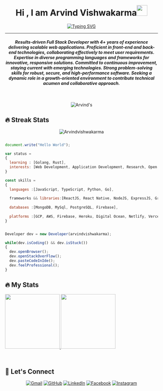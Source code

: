 <h1 align="center">Hi , I am Arvind Vishwakarma<img src="https://media.giphy.com/media/hvRJCLFzcasrR4ia7z/giphy.gif" width="35"></h1>
<p align="center">
<a href="https://git.io/typing-svg"><img src="https://readme-typing-svg.demolab.com?font=Fira+Code&pause=1000&center=true&random=false&width=435&lines=Full-stack+developer;Code+craftsman%2C+web+wizard;Frontend+sorcerer%2C+backend+architect;Master+of+pixels%2C+server+whisperer;Software+virtuoso%2C+tech+maestro" alt="Typing SVG" /></a>
<hr/>
<h5 align="center">Results-driven Full Stack Developer with 4+ years of experience delivering scalable web applications. Proficient in front-end and back-end technologies, collaborating effectively to meet user requirements. Expertise in diverse programming languages and frameworks for innovative, responsive solutions. Committed to continuous improvement, staying current with emerging technologies. Strong problem-solving skills for robust, secure, and high-performance software. Seeking a dynamic role in a growth-oriented environment to contribute technical acumen and collaborative approach.
</h5>
<br>
<p align="center"> <img src="https://komarev.com/ghpvc/?username=arvindvishwakarma&label=Arvind%27s%20Profile%20Views%20&color=dc143c&style=plastic" alt="Arvind's" /> </p>

## 🔥 Streak Stats

<p align="center"><img align="center" src="https://github-readme-streak-stats.herokuapp.com/?user=Arvindvishwakarma&theme=algolia" alt="Arvindvishwakarma" /></p>

```js

document.write("Hello World");

var status = 
{ 
  learning : [Golang, Rust],
  interests: [Web Development, Application Development, Research, Open Source ]
}

const skills = 
{
  languages :[JavaScript, TypeScript, Python, Go],
  
  frameworks && libraries:[ReactJS, React Native, NodeJS, ExpressJS, GraphQL, CSS Framework, RestFul API, NextJS],
 
  databases :[MongoDB, MySql, PostgreSQL, Firebase],
  
  platforms :[GCP, AWS, Firebase, Heroku, Digital Ocean, Netlify, Vercel, Docker, Kubernetes, Jenkins]
}


Developer dev = new Developer(arvindvishwakarma);

while(dev.isCoding() && dev.isStuck())  
{
  dev.openBrowser();
  dev.openStackOverFlow();
  dev.pasteCodeInIde();
  dev.feelProfessional();
}
```
## 🔥 My Stats
<p>
<a href="https://github.com/arvindvishwakarma">
  <img height="180em" src="https://github-readme-stats.vercel.app/api?username=arvindvishwakarma&show_icons=true&theme=radical" />
  <img height="180em" src="https://github-readme-stats-eight-theta.vercel.app/api/top-langs/?username=arvindvishwakarma&theme=radical&layout=compact&exclude_lang=java+r" />
</a>
</p>
<br/>


## 🙋‍ Let's Connect

<p align="center">
<!--  
  <a href="https://candida18.github.io/"><img src="https://img.icons8.com/bubbles/50/000000/web.png" alt="Website"/></a> -->
	<a href="mailtoarvindvish2588@gmail.com"><img src="https://img.icons8.com/bubbles/50/000000/gmail.png" alt="Gmail"/></a>
	<a href="https://github.com/arvindvishwakarma"><img src="https://img.icons8.com/bubbles/50/000000/github.png" alt="GitHub"/></a>
	<a href="https://www.linkedin.com/in/arvind-vishwakarma-573193181/"><img src="https://img.icons8.com/bubbles/50/000000/linkedin.png" alt="LinkedIn"/></a>
	<a href="https://www.facebook.com/arvindgolu"><img src="https://img.icons8.com/bubbles/50/000000/facebook-new.png" alt="Facebook"/></a>
	<a href="https://instagram.com/arvind_vish"><img src="https://img.icons8.com/bubbles/50/000000/instagram.png" alt="Instagram"/></a>
	<!--<a href="https://www.youtube.com/channel/"><img src="https://img.icons8.com/bubbles/50/000000/youtube.png" alt="Youtube"/></a>-->
	
</p>





